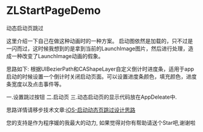 # ZLStartPageDemo
动态启动页跳过

这里介绍一下自己在做这种动画时的一种方案。
启动图依然是加载的，只不过是一闪而过，这时候我想到的是拿到当前的LaunchImage图片，然后进行处理，造成一种改变了LaunchImage动画的假象。

思路如下:
根据UIBezierPath和CAShapeLayer自定义倒计时进度条，适用于app启动的时候设置一个倒计时关闭启动页面。可以设置进度条颜色，填充颜色，进度条宽度以及点击事件等。

一.设置跳过按钮
二.启动页
三.动态启动页的显示代码放在AppDeleate中.


思路详情请移步技术文章:[iOS-启动动态页跳过设计思路](http://www.jianshu.com/p/5d2931b1e40e)

您的支持是作为程序媛的我最大的动力, 如果觉得对你有帮助请送个Star吧,谢谢啦
